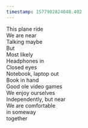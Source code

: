 ```yaml
---
timestamp: 1577902824048.402
---
```

This plane ride  
We are near  
Talking maybe  
But  
Most likely  
Headphones in  
Closed eyes  
Notebook, laptop out  
Book in hand  
Good ole video games  
We enjoy ourselves  
Independently, but near  
We are comfortable  
in someway  
together
